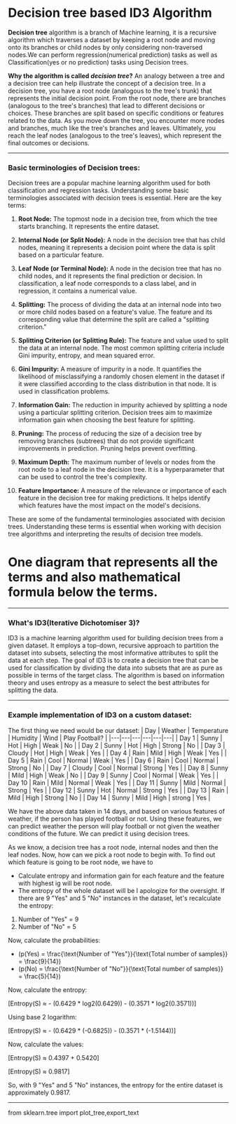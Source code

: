 # Decision tree based ID3 Algorithm
**Decision tree** algorithm is a branch of Machine learning, it is a recursive algorithm which traverses a dataset by keeping a root node and moving onto its branches or child nodes by only considering non-traversed nodes.We can perform regression(numerical prediction) tasks as well as Classification(yes or no prediction) tasks using Decision trees. 

**Why the algorithm is called *decision tree*?**
An analogy between a tree and a decision tree can help illustrate the concept of a decision tree. In a decision tree, you have a root node (analogous to the tree's trunk) that represents the initial decision point. From the root node, there are branches (analogous to the tree's branches) that lead to different decisions or choices. These branches are split based on specific conditions or features related to the data. As you move down the tree, you encounter more nodes and branches, much like the tree's branches and leaves. Ultimately, you reach the leaf nodes (analogous to the tree's leaves), which represent the final outcomes or decisions.
________________________________________________________________________________________________________
### Basic terminologies of Decision trees: 
Decision trees are a popular machine learning algorithm used for both classification and regression tasks. Understanding some basic terminologies associated with decision trees is essential. Here are the key terms:

1. **Root Node:** The topmost node in a decision tree, from which the tree starts branching. It represents the entire dataset.

2. **Internal Node (or Split Node):** A node in the decision tree that has child nodes, meaning it represents a decision point where the data is split based on a particular feature.

3. **Leaf Node (or Terminal Node):** A node in the decision tree that has no child nodes, and it represents the final prediction or decision. In classification, a leaf node corresponds to a class label, and in regression, it contains a numerical value.

4. **Splitting:** The process of dividing the data at an internal node into two or more child nodes based on a feature's value. The feature and its corresponding value that determine the split are called a "splitting criterion."

5. **Splitting Criterion (or Splitting Rule):** The feature and value used to split the data at an internal node. The most common splitting criteria include Gini impurity, entropy, and mean squared error.

6. **Gini Impurity:** A measure of impurity in a node. It quantifies the likelihood of misclassifying a randomly chosen element in the dataset if it were classified according to the class distribution in that node. It is used in classification problems.

7. **Information Gain:** The reduction in impurity achieved by splitting a node using a particular splitting criterion. Decision trees aim to maximize information gain when choosing the best feature for splitting.

8. **Pruning:** The process of reducing the size of a decision tree by removing branches (subtrees) that do not provide significant improvements in prediction. Pruning helps prevent overfitting.

9. **Maximum Depth:** The maximum number of levels or nodes from the root node to a leaf node in the decision tree. It is a hyperparameter that can be used to control the tree's complexity.

10. **Feature Importance:** A measure of the relevance or importance of each feature in the decision tree for making predictions. It helps identify which features have the most impact on the model's decisions.

These are some of the fundamental terminologies associated with decision trees. Understanding these terms is essential when working with decision tree algorithms and interpreting the results of decision tree models.
# One diagram that represents all the terms and also mathematical formula below the terms.
____________________________________________________________________________
### What's ID3(Iterative Dichotomiser 3)?
ID3 is a machine learning algorithm used for building decision trees from a given dataset. It employs a top-down, recursive approach to partition the dataset into subsets, selecting the most informative attributes to split the data at each step. The goal of ID3 is to create a decision tree that can be used for classification by dividing the data into subsets that are as pure as possible in terms of the target class. The algorithm is based on information theory and uses entropy as a measure to select the best attributes for splitting the data.
_____________________________________________________________________________________________________________________________________________________________
### Example implementation of ID3 on a custom dataset: 
The first thing we need would be our dataset: 
| Day | Weather | Temperature | Humidity | Wind | Play Football? |
|---|---|---|---|---|---|
| Day 1 | Sunny | Hot | High | Weak | No |
| Day 2 | Sunny | Hot | High | Strong | No |
| Day 3 | Cloudy | Hot | High | Weak | Yes |
| Day 4 | Rain | Mild | High | Weak | Yes |
| Day 5 | Rain | Cool | Normal | Weak | Yes |
| Day 6 | Rain | Cool | Normal | Strong | No |
| Day 7 | Cloudy | Cool | Normal | Strong | Yes |
| Day 8 | Sunny | Mild | High | Weak | No |
| Day 9 | Sunny | Cool | Normal | Weak | Yes |
| Day 10 | Rain | Mild | Normal | Weak | Yes |
| Day 11 | Sunny | Mild | Normal | Strong | Yes |
| Day 12 | Sunny | Hot | Normal | Strong | Yes |
| Day 13 | Rain | Mild | High | Strong | No |
| Day 14 | Sunny | Mild | High | strong | Yes | 

We have the above data taken in 14 days, and based on various features of weather, if the person has played football or not. Using these features, we can predict weather the person will play football or not given the weather conditions of the future. We can predict it using decision trees. 

As we know, a decision tree has a root node, internal nodes and then the leaf nodes. Now, how can we pick a root node to begin with. To find out which feature is going to be root node, we have to 
- Calculate entropy and information gain for each feature and the feature with highest ig will be root node.
- The entropy of the whole dataset will be
I apologize for the oversight. If there are 9 "Yes" and 5 "No" instances in the dataset, let's recalculate the entropy:

1. Number of "Yes" = 9
2. Number of "No" = 5

Now, calculate the probabilities:

- \(p(Yes) = \frac{\text{Number of "Yes"}}{\text{Total number of samples}} = \frac{9}{14}\)
- \(p(No) = \frac{\text{Number of "No"}}{\text{Total number of samples}} = \frac{5}{14}\)

Now, calculate the entropy:

\[Entropy(S) ≈ - (0.6429 * log2(0.6429)) - (0.3571 * log2(0.3571))\]

Using base 2 logarithm:

\[Entropy(S) ≈ - (0.6429 * (-0.6825)) - (0.3571 * (-1.5144))\]

Now, calculate the values:

\[Entropy(S) ≈ 0.4397 + 0.5420\]

\[Entropy(S) ≈ 0.9817\]

So, with 9 "Yes" and 5 "No" instances, the entropy for the entire dataset is approximately 0.9817.














----------------------------------------------------------------------------------------------
from sklearn.tree import plot_tree,export_text
